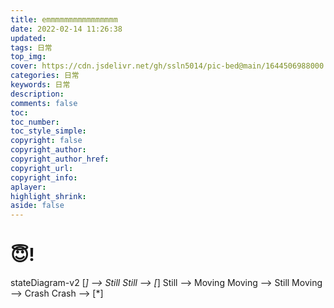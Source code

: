 ```yaml
---
title: emmmmmmmmmmmmmmmm
date: 2022-02-14 11:26:38
updated:
tags: 日常
top_img:
cover: https://cdn.jsdelivr.net/gh/ssln5014/pic-bed@main/1644506988000.jpg
categories: 日常
keywords: 日常
description: 
comments: false
toc: 
toc_number:
toc_style_simple:
copyright: false
copyright_author:
copyright_author_href:
copyright_url:
copyright_info:
aplayer:
highlight_shrink:
aside: false
---
```


# 😇!
stateDiagram-v2
[*] --> Still
Still --> [*]
Still --> Moving
Moving --> Still
Moving --> Crash
Crash --> [*]